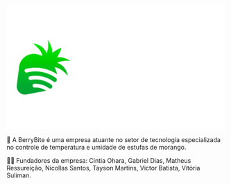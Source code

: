 <div align="center"> <img src="img/berry-bite-logo-cor.png" with="100%"> </div>


<p>🍓 A BerryBite é uma empresa atuante no setor de tecnologia especializada no controle de temperatura e umidade de estufas de morango.</p>
<p>🙋‍♀ Fundadores da empresa: Cintia Ohara, Gabriel Dias, Matheus Ressureiçâo, Nicollas Santos, Tayson Martins, Victor Batista, Vitória Suliman.</p>

